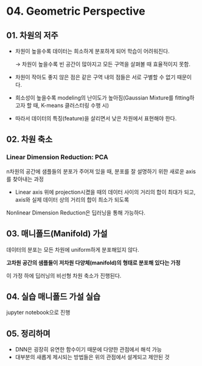 # 04. Geometric Perspective



## 01. 차원의 저주

- 차원이 높을수록 데이터는 희소하게 분포하게 되어 학습이 어려워진다.

  → 차원이 높을수록 빈 공간이 많아지고 모든 구역을 살펴볼 때 효율적이지 못함.

- 차원이 작아도 좋지 않은 점은 같은 구역 내의 점들은 서로 구별할 수 없기 때문이다.

- 희소성이 높을수록 modeling의 난이도가 높아짐(Gaussian Mixture를 fitting하고자 할 때, K-means 클러스터링 수행 시)

- 따라서 데이터의 특징(feature)을 살리면서 낮은 차원에서 표현해야 한다.



## 02. 차원 축소

### Linear Dimension Reduction: PCA

n차원의 공간에 샘플들의 분포가 주어져 있을 때, 분포를 잘 설명하기 위한 새로운 axis를 찾아내는 과정

- Linear axis 위에 projection시켰을 때의 데이터 사이의 거리의 합이 최대가 되고, axis와 실제 데이터 상의 거리의 합이 최소가 되도록

Nonlinear Dimension Reduction은 딥러닝을 통해 가능하다.



## 03. 매니폴드(Manifold) 가설

데이터의 분포는 모든 차원에 uniform하게 분포해있지 않다.

**고차원 공간의 샘플들이 저차원 다양체(manifold)의 형태로 분포해 있다는 가정**

이 가정 하에 딥러닝의 비선형 차원 축소가 진행된다.



## 04. 실습 매니폴드 가설 실습

jupyter notebook으로 진행



## 05. 정리하며

- DNN은 굉장히 유연한 함수이기 때문에 다양한 관점에서 해석 가능
- 대부분의 새롭게 제시되는 방법들은 위의 관점에서 설계되고 제안된 것